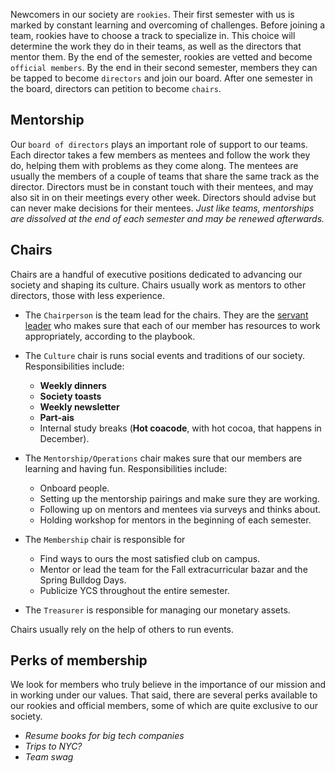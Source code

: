 
Newcomers in our society are `rookies`. Their first semester with us is marked by constant learning and overcoming of challenges. Before joining a team, rookies have to choose a track to specialize in. This choice will determine the work they do in their teams, as well as the directors that mentor them. By the end of the semester, rookies are vetted and become `official members`. By the end in their second semester, members they can be tapped to become `directors` and join our board. After one semester in the board, directors can petition to become `chairs`.

## Mentorship

Our `board of directors` plays an important role of support to our teams. Each director takes a few members as mentees and follow the work they do, helping them with problems as they come along. The mentees are usually the members of a couple of teams that share the same track as the director. Directors must be in constant touch with their mentees, and may also sit in on their meetings every other week. Directors should advise but can never make decisions for their mentees. _Just like teams, mentorships are dissolved at the end of each semester and may be renewed afterwards._

## Chairs

Chairs are a handful of executive positions dedicated to advancing our society and shaping its culture. Chairs usually work as mentors to other directors, those with less experience.

- The `Chairperson` is the team lead for the chairs. They are the [servant leader](https://en.wikipedia.org/wiki/Servant_leadership) who makes sure that each of our member has resources to work appropriately, according to the playbook.

- The `Culture` chair is runs social events and traditions of our society. Responsibilities include:
  - __Weekly dinners__
  - __Society toasts__
  - __Weekly newsletter__
  - __Part-ais__
  - Internal study breaks (__Hot coacode__, with hot cocoa, that happens in December).

- The `Mentorship/Operations` chair makes sure that our members are learning and having fun. Responsibilities include:
  - Onboard people.
  - Setting up the mentorship pairings and make sure they are working.
  - Following up on mentors and mentees via surveys and thinks about.
  - Holding workshop for mentors in the beginning of each semester.

- The `Membership` chair is responsible for
  - Find ways to ours the most satisfied club on campus.
  - Mentor or lead the team for the Fall extracurricular bazar and the Spring Bulldog Days.
  - Publicize YCS throughout the entire semester.

- The `Treasurer` is responsible for managing our monetary assets.

Chairs usually rely on the help of others to run events.

## Perks of membership

We look for members who truly believe in the importance of our mission and in working under our values. That said, there are several perks available to our rookies and official members, some of which are quite exclusive to our society.

- _Resume books for big tech companies_
- _Trips to NYC?_
- _Team swag_

